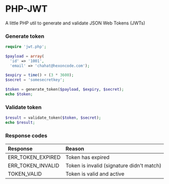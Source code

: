 # PHP-JWT
A little PHP util to generate and validate JSON Web Tokens (JWTs)


### Generate token
```php
require 'jwt.php';
  
$payload = array(
  'id' => '1001',
  'email' => 'chahat@hexoncode.com');
        
$expiry = time() + (3 * 3600);
$secret = 'somesecretkey';
        
$token = generate_token($payload, $expiry, $secret);
echo $token;
```

### Validate token
```php
$result = validate_token($token, $secret);
echo $result;
```

### Response codes
| Response          | Reason                                    |
| :---------------- |:----------------------------------------- |
| ERR_TOKEN_EXPIRED | Token has expired                         |
| ERR_TOKEN_INVALID | Token is invalid (signature didn't match) |
| TOKEN_VALID       | Token is valid and active                 |
